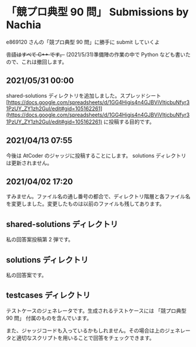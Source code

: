 # 「競プロ典型 90 問」 Submissions by Nachia

e869120 さんの「競プロ典型 90 問」に勝手に submit していくよ

~~言語はすべて C++ です。~~ (2021/5/31)準備陣の作業の中で Python なども書いたので、これは撤回します。

## 2021/05/31 00:00

shared-solutions ディレクトリを追加しました。スプレッドシート [https://docs.google.com/spreadsheets/d/1GG4Higis4n4GJBViVltjcbuNfyr31PzUY_ZY1zh2GuI/edit#gid=105162261](https://docs.google.com/spreadsheets/d/1GG4Higis4n4GJBViVltjcbuNfyr31PzUY_ZY1zh2GuI/edit#gid=105162261) に投稿する目的です。

## 2021/04/13 07:55

今後は AtCoder のジャッジに投稿することにします。 solutions ディレクトリは更新されません。

## 2021/04/02 17:20

すみません。ファイル名の通し番号の都合で、ディレクトリ階層と各ファイル名を変更しました。変更したものは以前のファイルも残してあります。

## shared-solutions ディレクトリ

私の回答案投稿第 2 弾です。

## solutions ディレクトリ

私の回答案です。

## testcases ディレクトリ

テストケースのジェネレータです。生成されるテストケースには 「競プロ典型 90 問」 付属のものを含んでいます。

また、ジャッジコードも入っているかもしれません。その場合は上のジェネレータと適切なスクリプトを用いることで回答をチェックできます。
